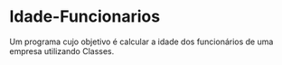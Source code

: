 # Idade-Funcionarios
Um programa cujo objetivo é calcular a idade dos funcionários de uma empresa utilizando Classes.
